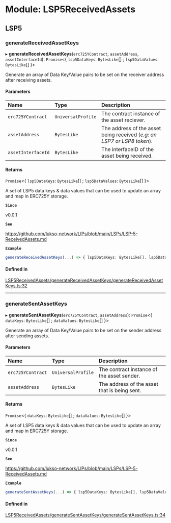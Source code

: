 # Module: LSP5ReceivedAssets

## LSP5

### generateReceivedAssetKeys

▸ **generateReceivedAssetKeys**(`erc725YContract`, `assetAddress`, `assetInterfaceId`): `Promise`\<\{ `lsp5DataKeys`: `BytesLike`[] ; `lsp5DataValues`: `BytesLike`[] }\>

Generate an array of Data Key/Value pairs to be set on the receiver address after receiving assets.

#### Parameters

| Name               | Type               | Description                                                             |
| :----------------- | :----------------- | :---------------------------------------------------------------------- |
| `erc725YContract`  | `UniversalProfile` | The contract instance of the asset reciever.                            |
| `assetAddress`     | `BytesLike`        | The address of the asset being received (_e.g: an LSP7 or LSP8 token_). |
| `assetInterfaceId` | `BytesLike`        | The interfaceID of the asset being received.                            |

#### Returns

`Promise`\<\{ `lsp5DataKeys`: `BytesLike`[] ; `lsp5DataValues`: `BytesLike`[] }\>

A set of LSP5 data keys & data values that can be used to update an array and map in ERC725Y storage.

**`Since`**

v0.0.1

**`See`**

https://github.com/lukso-network/LIPs/blob/main/LSPs/LSP-5-ReceivedAssets.md

**`Example`**

```ts
generateReceivedAssetKeys(...) => { lsp5DataKeys: BytesLike[], lsp5DataValues: BytesLike[] }
```

#### Defined in

[LSP5ReceivedAssets/generateReceivedAssetKeys/generateReceivedAssetKeys.ts:32](https://github.com/lukso-network/lsp-utils/blob/b49578e/src/LSP5ReceivedAssets/generateReceivedAssetKeys/generateReceivedAssetKeys.ts#L32)

---

### generateSentAssetKeys

▸ **generateSentAssetKeys**(`erc725YContract`, `assetAddress`): `Promise`\<\{ `dataKeys`: `BytesLike`[] ; `dataValues`: `BytesLike`[] }\>

Generate an array of Data Key/Value pairs to be set on the sender address after sending assets.

#### Parameters

| Name              | Type               | Description                                  |
| :---------------- | :----------------- | :------------------------------------------- |
| `erc725YContract` | `UniversalProfile` | The contract instance of the asset sender.   |
| `assetAddress`    | `BytesLike`        | The address of the asset that is being sent. |

#### Returns

`Promise`\<\{ `dataKeys`: `BytesLike`[] ; `dataValues`: `BytesLike`[] }\>

A set of LSP5 data keys & data values that can be used to update an array and map in ERC725Y storage.

**`Since`**

v0.0.1

**`See`**

https://github.com/lukso-network/LIPs/blob/main/LSPs/LSP-5-ReceivedAssets.md

**`Example`**

```ts
generateSentAssetKeys(...) => { lsp5DataKeys: BytesLike[], lsp5DataValues: BytesLike[] }
```

#### Defined in

[LSP5ReceivedAssets/generateSentAssetKeys/generateSentAssetKeys.ts:34](https://github.com/lukso-network/lsp-utils/blob/b49578e/src/LSP5ReceivedAssets/generateSentAssetKeys/generateSentAssetKeys.ts#L34)
